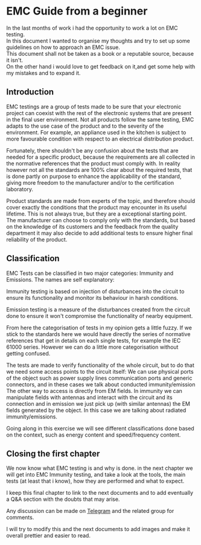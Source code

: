 # EMC Guide from a beginner

In the last months of work i had the opportunity to work a lot on EMC testing.  
In this document I wanted to organise my thoughts and try to set up some guidelines on how to approach an EMC issue.  
This document shall not be taken as a book or a reputable source, because it isn't.  
On the other hand i would love to get feedback on it,and get some help with my mistakes and to expand it.

## Introduction

EMC testings are a group of tests made to be sure that your electronic project can coexist with the rest of the electronic systems that are present in the final user environment.
Not all products follow the same testing, EMC adapts to the use case of the product and to the severity of the environment. For example, an appliance used in the kitchen is subject to more favourable condition with respect to an electrical distribution product.

Fortunately, there shouldn't be any confusion about the tests that are needed for a specific product, because the requirements are all collected in the normative references that the product must comply with. In reality however not all the standards are 100% clear about the required tests, that is done partly on purpose to enhance the applicability of the standard, giving more freedom to the manufacturer and/or to the certification laboratory.

Product standards are made from experts of the topic, and therefore should cover exactly the conditions that the product may encounter in its useful lifetime. This is not always true, but they are a exceptional starting point. The manufacturer can choose to comply only with the standards, but based on the knowledge of its customers and the feedback from the quality department it may also decide to add additional tests to ensure higher final reliability of the product.

## Classification

EMC Tests can be classified in two major categories: Immunity and Emissions.
The names are self explanatory:

Immunity testing is based on injection of disturbances into the circuit to ensure its functionality and monitor its behaviour in harsh conditions.

Emission testing is a measure of the disturbances created from the circuit done to ensure it won't compromise the functionality of nearby equipment.

From here the categorisation of tests in my opinion gets a little fuzzy. If we stick to the standards here we would have directly the series of normative references that get in details on each single tests, for example the IEC 61000 series. However we can do a little more categorisation without getting confused.

The tests are made to verify functionality of the whole circuit, but to do that we need some access points to the circuit itself:
We can use physical ports of the object such as power supply lines communication ports and generic connectors, and in these cases we talk about conducted immunity/emission
The other way to access is directly from EM fields. In immunity we can manipulate fields with antennas and interact with the circuit and its connection and in emission we just pick up (with similar antennas) the EM fields generated by the object.
In this case we are talking about radiated immunity/emissions.

Going along in this exercise we will see different classifications done based on the context, such as energy content and speed/frequency content.

## Closing the first chapter

We now know what EMC testing is and why is done. in the next chapter we will get into EMC Immunity testing, and take a look at the tools, the main tests (at least that i know), how they are performed and what to expect.

I keep this final chapter to link to the next documents and to add eventually a Q&A section with the doubts that may arise.

Any discussion can be made on [Telegram](https://t.me/BarceFC) and the related group for comments.

I will try to modify this and the next documents to add images and make it overall prettier and easier to read.
